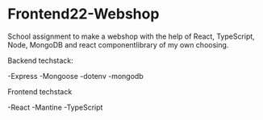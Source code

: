 # Frontend22-Webshop
School assignment to make a webshop with the help of React, TypeScript, Node, MongoDB and react componentlibrary of my own choosing.

Backend techstack:

-Express
-Mongoose
-dotenv
-mongodb

Frontend techstack

-React
-Mantine
-TypeScript
